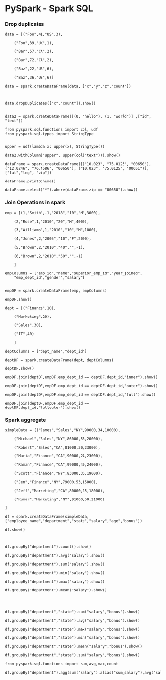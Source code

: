# PySpark - Spark SQL



### Drop duplicates


	data = [("Foo",41,"US",3),

		("Foo",39,"UK",1),

		("Bar",57,"CA",2),

		("Bar",72,"CA",2),

		("Baz",22,"US",6),

		("Baz",36,"US",6)]
  
  	data = spark.createDataFrame(data, ["x","y","z","count"])



	data.dropDuplicates(["x","count"]).show()


	data2 = spark.createDataFrame([(0, "hello"), (1, "world")] ,["id", "text"])

	from pyspark.sql.functions import col, udf
	from pyspark.sql.types import StringType


	upper = udf(lambda x: upper(x), StringType())

	data2.withColumn("upper", upper(col("text"))).show()

	dataFrame = spark.createDataFrame([("10.023", "75.0125", "00650"),("12.0246", "76.4586", "00650"), ("10.023", "75.0125", "00651")], ["lat","lng", "zip"])

	dataFrame.printSchema()

	dataFrame.select("*").where(dataFrame.zip == "00650").show()


### Join Operations in spark


	emp = [(1,"Smith",-1,"2018","10","M",3000),

		(2,"Rose",1,"2010","20","M",4000),

	 	(3,"Williams",1,"2010","10","M",1000),

		(4,"Jones",2,"2005","10","F",2000),

		(5,"Brown",2,"2010","40","",-1),

		(6,"Brown",2,"2010","50","",-1)

		]

	empColumns = ["emp_id","name","superior_emp_id","year_joined",
		"emp_dept_id","gender","salary"]
	  
	  
	empDF = spark.createDataFrame(emp, empColumns)

	empDF.show()

	dept = [("Finance",10),

		("Marketing",20),

		("Sales",30),

		("IT",40)

		]

	deptColumns = ["dept_name","dept_id"]

	deptDF = spark.createDataFrame(dept, deptColumns)

	deptDF.show()

	empDF.join(deptDF,empDF.emp_dept_id == deptDF.dept_id,"inner").show()

	empDF.join(deptDF,empDF.emp_dept_id == deptDF.dept_id,"outer").show()

	empDF.join(deptDF,empDF.emp_dept_id == deptDF.dept_id,"full").show()

	empDF.join(deptDF,empDF.emp_dept_id == deptDF.dept_id,"fullouter").show()



### Spark aggregate 


	simpleData = [("James","Sales","NY",90000,34,10000),

		("Michael","Sales","NY",86000,56,20000),

		("Robert","Sales","CA",81000,30,23000),

		("Maria","Finance","CA",90000,24,23000),

		("Raman","Finance","CA",99000,40,24000),

		("Scott","Finance","NY",83000,36,19000),

		("Jen","Finance","NY",79000,53,15000),

		("Jeff","Marketing","CA",80000,25,18000),

		("Kumar","Marketing","NY",91000,50,21000)

	]

	df = spark.createDataFrame(simpleData, ["employee_name","department","state","salary","age","bonus"])

	df.show()



	df.groupBy("department").count().show()

	df.groupBy("department").avg("salary").show()

	df.groupBy("department").sum("salary").show()

	df.groupBy("department").min("salary").show()

	df.groupBy("department").max("salary").show()

	df.groupBy("department").mean("salary").show()




	df.groupBy("department","state").sum("salary","bonus").show()

	df.groupBy("department","state").avg("salary","bonus").show()

	df.groupBy("department","state").max("salary","bonus").show()

	df.groupBy("department","state").min("salary","bonus").show()

	df.groupBy("department","state").mean("salary","bonus").show()

	df.groupBy("department","state").sum("salary","bonus").show()

	from pyspark.sql.functions import sum,avg,max,count

	df.groupBy("department").agg(sum("salary").alias("sum_salary"),avg("salary").alias("avg_salary"),sum("bonus").alias("sum_bonus"),max("bonus").alias("max_bonus")).show()


